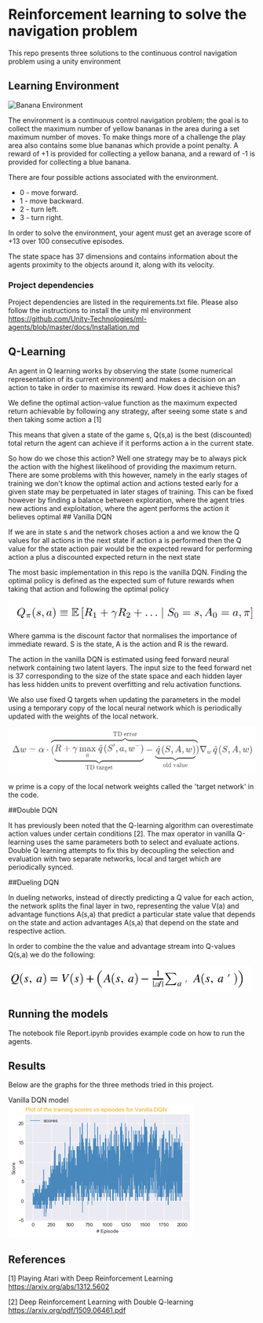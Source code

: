 # Reinforcement learning to solve the navigation problem

This repo presents three solutions to the continuous control navigation problem using a unity environment

## Learning Environment

![Banana Environment](./images/banana.gif)

The environment is a continuous control navigation problem; the goal is to collect the maximum number of yellow bananas in the area during a set maximum number of moves. 
To make things more of a challenge the play area also contains some blue bananas which provide a point penalty. A reward of +1 is provided for collecting a yellow banana, and a reward of -1 is provided for collecting a blue banana.

There are four possible actions associated with the environment.

* 0 - move forward.
* 1 - move backward.
* 2 - turn left.
* 3 - turn right.

In order to solve the environment, your agent must get an average score of +13 over 100 consecutive episodes.

The state space has 37 dimensions and contains information about the agents proximity to the objects around it, along with its velocity.

### Project dependencies

Project dependencies are listed in the requirements.txt file.
Please also follow the instructions to install the unity ml environment
https://github.com/Unity-Technologies/ml-agents/blob/master/docs/Installation.md

## Q-Learning
An agent in Q learning works by observing the state (some numerical representation of its current environment) and makes a decision on an action to take in order to maximise its reward. How does it achieve this?

We define the optimal action-value function  as the maximum expected return achievable by following any strategy, after seeing some state s and then taking some action a [1]

This means that given a state of the game s, Q(s,a) is the best (discounted) total return the agent can achieve if it performs action a in the current state.

So how do we chose this action? Well one strategy may be to always pick the action with the highest likelihood of providing the maximum return. There are some problems with this however, namely in the early stages of training
we don't know the optimal action and actions tested early for a given state may be perpetuated in later stages of training. This can be fixed however by finding a balance between exploration, where the agent tries new actions and exploitation, where the agent performs the action it believes optimal ## Vanilla DQN

If we are in state s and the network choses action a and we know the Q values for all actions in the next state if action a is performed then the Q value for the state action pair would be the expected reward for performing action a plus a discounted expected return in the next state

The most basic implementation in this repo is the vanilla DQN. Finding the optimal policy is defined as the expected sum of future rewards when taking that action and following the optimal policy

![Optimal Policy](./images/optimal_policy.png)

Where gamma is the discount factor that normalises the importance of immediate reward. S is the state, A is the action and R is the reward.

The action in the vanilla DQN is estimated using feed forward neural network containing two latent layers. The input size to the feed forward net is 37 corresponding to the size of the state space and each hidden layer has less hidden units to prevent overfitting and relu activation functions.

We also use fixed Q targets when updating the parameters in the model using a temporary copy of the local neural network which is periodically updated with the weights of the local network.

![Fixed Targets](./images/fixed_targets.png)

w prime is a copy of the local network weights called the 'target network' in the code.

##Double DQN

It has previously been noted that the Q-learning algorithm can overestimate action values under certain conditions [2]. The max operator in vanilla Q-learning uses the same parameters both to select and evaluate actions. 
Double Q learning attempts to fix this by decoupling the selection and evaluation with two separate networks, local and target which are periodically synced.

##Dueling  DQN

In dueling networks, instead of directly predicting a Q value for each action, the network splits the final layer in two, representing the value V(a) and advantage functions A(s,a) that predict a particular state value that depends on the state and action advantages A(s,a) that depend on the state and respective action.

In order to combine the the value and advantage stream into Q-values Q(s,a) we do the following:

![Optimal Policy](./images/dualing_formula.png)
## Running the models

The notebook file Report.ipynb provides example code on how to run the agents.

## Results

Below are the graphs for the three methods tried in this project.

Vanilla DQN model
![Vanilla](results/vanilla.png)

## References

[1] Playing Atari with Deep Reinforcement Learning
https://arxiv.org/abs/1312.5602

[2] Deep Reinforcement Learning with Double Q-learning
https://arxiv.org/pdf/1509.06461.pdf